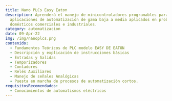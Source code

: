 ```yaml
---
title: Nano PLCs Easy Eaton
description: Aprenderá el manejo de minicontroladores programables para
  aplicaciones de automatización de gama baja a media aplicados en problemas
  domésticos comerciales e industriales.
category: automatizacion
date: 09-Apr-22
img: /img/nanoplcs.png
contenido:
  - Fundamentos Teóricos de PLC modelo EASY DE EATON
  - Descripción y explicación de instrucciones básicas
  - Entradas y Salidas
  - Temporizadores
  - Contadores
  - Relés Auxiliares
  - Manejo de señales Analógicas
  - Puesta en marcha de procesos de automatización cortos.
requisitosRecomendados:
  - Conocimientos de automatismos eléctricos
---
```

